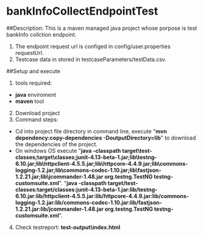 # bankInfoCollectEndpointTest
##Description: This is a maven managed java project whose porpose is test bankInfo collction endpoint.
1. The endpoint request url is configed in config/user.properties requestUrl.
2. Testcase data in stored in testcaseParameters/testData.csv.

##Setup and execute
1. tools required:
* **java** enviroment
* **maven** tool
2. Download project 
3. Command steps:
* Cd into project file directory in command line, execute "**mvn dependency:copy-dependencies -DoutputDirectory=lib**" to download the dependencies of the project.
* On windows OS execute "**java -classpath target\test-classes;target\classes;junit-4.13-beta-1.jar;lib\testng-6.10.jar;lib\httpclient-4.5.5.jar;lib\httpcore-4.4.9.jar;lib\commons-logging-1.2.jar;lib\commons-codec-1.10.jar;lib\fastjson-1.2.21.jar;lib\jcommander-1.48.jar org.testng.TestNG testng-customsuite.xml**".
"**java -classpath target/test-classes:target/classes:junit-4.13-beta-1.jar:lib/testng-6.10.jar:lib/httpclient-4.5.5.jar:lib/httpcore-4.4.9.jar:lib/commons-logging-1.2.jar:lib/commons-codec-1.10.jar:lib/fastjson-1.2.21.jar:lib/jcommander-1.48.jar org.testng.TestNG testng-customsuite.xml**".
4. Check testreport: **test-output\index.html**
